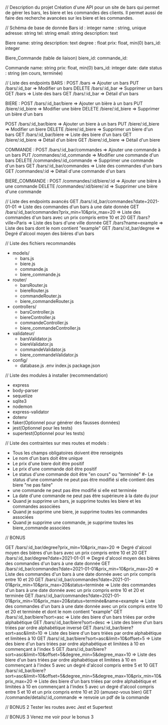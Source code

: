 // Description du projet 
Création d'une API pour un site de bars qui permet de gérer les bars, les biere et les commandes des clients.
Il permet aussi de faire des recherche avancées sur les biere et les commandes.

// Schéma de base de donnée
Bars
  id : integer
  name : string, unique
  adresse: string
  tel: string
  email: string
  description: text

Biere
  name: string
  description: text
  degree : float
  prix: float, min(0)
  bars_id: integer


Biere_Commande (table de liaison)
  biere_id:
  commande_id:

Commande 
name: string
prix: float, min(0)
bars_id: integer
date: date
status : string (en cours, terminée)

// Liste des endpoints
BARS : 
  POST /bars => Ajouter un bars
  PUT /bars/:id_bar => Modifier un bars
  DELETE /bars/:id_bar => Supprimer un bars
  GET /bars => Liste des bars
  GET /bars/:id_bar => Détail d'un bars

BIERE : 
  POST /bars/:id_bar/biere => Ajouter un bière à un bars
  PUT /biere/:id_biere => Modifier une bière
  DELETE /biere/:id_biere => Supprimer un bière d'un bars

  POST /bars/:id_bar/biere => Ajouter un biere à un bars
  PUT /biere/:id_biere => Modifier un biere
  DELETE /biere/:id_biere => Supprimer un biere d'un bars
  GET /bars/:id_bar/biere => Liste des biere d'un bars
  GET /biere/:id_biere => Détail d'un bière
  GET /biere/:id_biere => Détail d'un biere

COMMANDE :
  POST /bars/:id_bar/commandes => Ajouter une commande à un bars
  PUT /commandes/:id_commande => Modifier une commande d'un bars
  DELETE /commandes/:id_commande => Supprimer une commande d'un bars
  GET /bars/:id_bar/commandes => Liste des commandes d'un bars
  GET /commandes/:id => Détail d'une commande d'un bars

BIERE_COMMANDE :
  POST /commandes/:id/biere/:id => Ajouter une bière à une commande
  DELETE /commandes/:id/biere/:id => Supprimer une bière d'une commande
  
// Liste des endpoints avancés
  GET /bars/:id_bar/commandes?date=2021-01-01 => Liste des commandes d'un bars à une date donnée
  GET /bars/:id_bar/commandes?prix_min=10&prix_max=20 => Liste des commandes d'un bars avec un prix compris entre 10 et 20
  GET /bars?ville=Paris => Liste des bars d'une ville donnée
  GET /bars?name=example => Liste des bars dont le nom contient "example"
  GET /bars/:id_bar/degree => Degré d'alcool moyen des bières d'un bars

// Liste des fichiers recommandés
- models/
  - bars.js
  - biere.js
  - commande.js
  - biere_commande.js
- router/
  - barsRouter.js
  - biereRouter.js
  - commandeRouter.js
  - biere_commandeRouter.js
- controllers/
  - barsController.js
  - biereController.js
  - commandeController.js
  - biere_commandeController.js
- validateur/
  - barsValidator.js
  - biereValidator.js
  - commandeValidator.js
  - biere_commandeValidator.js
- config/
  - database.js
.env
index.js
package.json


// Liste des modules à installer (recommendation)
- express
- body-parser
- sequelize
- sqlite3
- nodemon
- express-validator
- dotenv
- faker(Optionnel pour générer des fausses données)
- jest(Optionnel pour les tests)
- supertest(Optionnel pour les tests)

// Liste des contraintes sur mes routes et models :
- Tous les champs obligatoires doivent être renseignés
- Le nom d'un bars doit être unique
- Le prix d'une biere doit être positif
- Le prix d'une commande doit être positif
- Le status d'une commande doit être "en cours" ou "terminée"
#- Le status d'une commande ne peut pas être modifié si elle contient des biere "ne pas faire"
- une commande ne peut pas être modifié si elle est terminée
- La date d'une commande ne peut pas être supérieure à la date du jour
- Quand je supprime un bars, je supprime toutes les biere et les commandes associées
- Quand je supprime une biere, je supprime toutes les commandes associées
- Quand je supprime une commande, je supprime toutes les biere_commande associées

// BONUS

GET /bars/:id_bar/degree?prix_min=10&prix_max=20 => Degré d'alcool moyen des bières d'un bars avec un prix compris entre 10 et 20
GET /bars/:id_bar/degree?date=2021-01-01 => Degré d'alcool moyen des bières des commandes d'un bars à une date donnée
GET /bars/:id_bar/commandes?date=2021-01-01&prix_min=10&prix_max=20 => Liste des commandes d'un bars à une date donnée avec un prix compris entre 10 et 20
GET /bars/:id_bar/commandes?date=2021-01-01&prix_min=10&prix_max=20&status=terminée => Liste des commandes d'un bars à une date donnée avec un prix compris entre 10 et 20 et terminée
GET /bars/:id_bar/commandes?date=2021-01-01&prix_min=10&prix_max=20&status=terminée&name=example => Liste des commandes d'un bars à une date donnée avec un prix compris entre 10 et 20 et terminée et dont le nom contient "example"
GET /bars/:id_bar/biere?sort=asc => Liste des biere d'un bars triées par ordre alphabétique
GET /bars/:id_bar/biere?sort=desc => Liste des biere d'un bars triées par ordre alphabétique inversé
GET /bars/:id_bar/biere?sort=asc&limit=10 => Liste des biere d'un bars triées par ordre alphabétique et limitées à 10
GET /bars/:id_bar/biere?sort=asc&limit=10&offset=5 => Liste des biere d'un bars triées par ordre alphabétique et limitées à 10 en commençant à l'index 5
GET /bars/:id_bar/biere?sort=asc&limit=10&offset=5&degree_min=5&degree_max=10 => Liste des biere d'un bars triées par ordre alphabétique et limitées à 10 en commençant à l'index 5 avec un degré d'alcool compris entre 5 et 10
GET /bars/:id_bar/biere?sort=asc&limit=10&offset=5&degree_min=5&degree_max=10&prix_min=10&prix_max=20 => Liste des biere d'un bars triées par ordre alphabétique et limitées à 10 en commençant à l'index 5 avec un degré d'alcool compris entre 5 et 10 et un prix compris entre 10 et 20 (amusez-vous bien)
GET /commande/details/:id_commande => renvoie un pdf de la commande

// BONUS 2
Tester les routes avec Jest et Supertest

// BONUS 3
Venez me voir pour le bonus 3